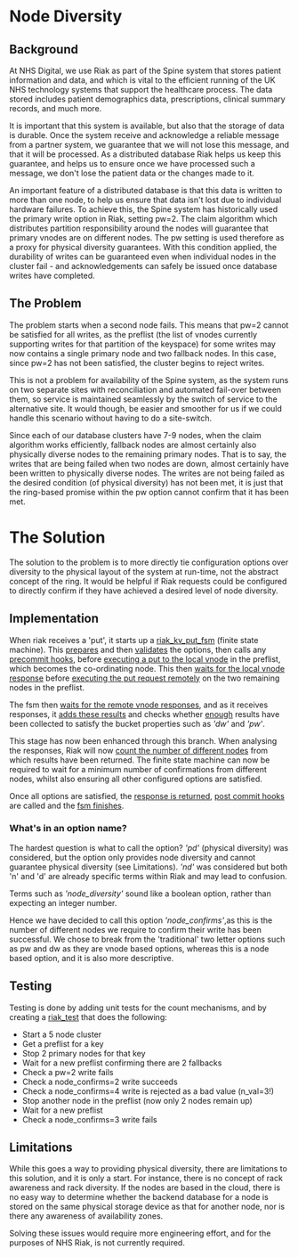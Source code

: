 # Node Diversity
## Background
At NHS Digital, we use Riak as part of the Spine system that stores patient information and data, and which is vital to the efficient running of the UK NHS technology systems that support the healthcare process. The data stored includes patient demographics data, prescriptions, clinical summary records, and much more.

It is important that this system is available, but also that the storage of data is durable.  Once the system receive and acknowledge a reliable message from a partner system, we guarantee that we will not lose this message, and that it will be processed.  As a distributed database Riak helps us keep this guarantee, and helps us to ensure once we have processed such a message, we don't lose the patient data or the changes made to it.

An important feature of a distributed database is that this data is written to more than one node, to help us ensure that data isn't lost due to individual hardware failures. To achieve this, the Spine system has historically used the primary write option in Riak, setting pw=2. The claim algorithm which distributes partition responsibility around the nodes will guarantee that primary vnodes are on different nodes.  The pw setting is used therefore as a proxy for physical diversity guarantees.  With this condition applied, the durability of writes can be guaranteed even when individual nodes in the cluster fail - and acknowledgements can safely be issued once database writes have completed.

## The Problem
The problem starts when a second node fails. This means that pw=2 cannot be satisfied for all writes, as the preflist (the list of vnodes currently supporting writes for that partition of the keyspace) for some writes may now contains a single primary node and two fallback nodes. In this case, since pw=2 has not been satisfied, the cluster begins to reject writes.

This is not a problem for availability of the Spine system, as the system runs on two separate sites with reconciliation and automated fail-over between them, so service is maintained seamlessly by the switch of service to the alternative site.  It would though, be easier and smoother for us if we could handle this scenario without having to do a site-switch.

Since each of our database clusters have 7-9 nodes, when the claim algorithm works efficiently, fallback nodes are almost certainly also physically diverse nodes to the remaining primary nodes.  That is to say, the writes that are being failed when two nodes are down, almost certainly have been written to physically diverse nodes.  The writes are not being failed as the desired condition (of physical diversity) has not been met, it is just that the ring-based promise within the pw option cannot confirm that it has been met.

# The Solution
The solution to the problem is to more directly tie configuration options over diversity to the physical layout of the system at run-time, not the abstract concept of the ring.  It would be helpful if Riak requests could be configured to directly confirm if they have achieved a desired level of node diversity.

## Implementation
When riak receives a 'put', it starts up a [riak_kv_put_fsm](../src/riak_kv_put_fsm.erl) (finite state machine). This [prepares](../src/riak_kv_put_fsm.erl#L277) and then [validates](../src/riak_kv_put_fsm.erl#L386) the options, then calls any [precommit hooks](../src/riak_kv_put_fsm.erl#L501), before [executing a put to the local vnode](../src/riak_kv_put_fsm.erl#L542) in the preflist, which becomes the co-ordinating node. This then [waits for the local vnode response](../src/riak_kv_put_fsm.erl#L564) before [executing the put request remotely](../src/riak_kv_put_fsm.erl#L598) on the two remaining nodes in the preflist.

The fsm then [waits for the remote vnode responses](../src/riak_kv_put_fsm.erl#L628), and as it receives responses, it [adds these results](../src/riak_kv_put_core.erl#L88) and checks whether [enough](../src/riak_kv_put_core.erl#L111) results have been collected to satisfy the bucket properties such as _'dw'_ and _'pw'_. 

This stage has now been enhanced through this branch.  When analysing the responses, Riak will now [count the number of different nodes](../src/riak_kv_put_core.erl#L246) from which results have been returned.  The finite state machine can now be required to wait for a minimum number of confirmations from different nodes, whilst also ensuring all other configured options are satisfied.

Once all options are satisfied, the [response is returned](../src/riak_kv_put_fsm.erl#L766), [post commit hooks](../src/riak_kv_put_fsm.erl#L666) are called and the [fsm finishes](../src/riak_kv_put_fsm.erl#L683).

### What's in an option name?
The hardest question is what to call the option? _'pd'_ (physical diversity) was considered, but the option only provides node diversity and cannot guarantee physical diversity (see Limitations). _'nd'_ was considered but both 'n' and 'd' are already specific terms within Riak and may lead to confusion.

Terms such as _'node_diversity'_ sound like a boolean option, rather than expecting an integer number.

Hence we have decided to call this option _'node_confirms'_,as this is the number of different nodes we require to confirm their write has been successful. We chose to break from the 'traditional' two letter options such as pw and dw as they are vnode based options, whereas this is a node based option, and it is also more descriptive.

## Testing
Testing is done by adding unit tests for the count mechanisms, and by creating a [riak_test](https://github.com/ramensen/riak_test/blob/rs-physical-promises/tests/node_confirms_vs_pw.erl) that does the following:
* Start a 5 node cluster
* Get a preflist for a key
* Stop 2 primary nodes for that key
* Wait for a new preflist confirming there are 2 fallbacks
* Check a pw=2 write fails
* Check a node_confirms=2 write succeeds
* Check a node_confirms=4 write is rejected as a bad value (n_val=3!)
* Stop another node in the preflist (now only 2 nodes remain up)
* Wait for a new preflist
* Check a node_confirms=3 write fails

## Limitations
While this goes a way to providing physical diversity, there are limitations to this solution, and it is only a start. For instance, there is no concept of rack awareness and rack diversity. If the nodes are based in the cloud, there is no easy way to determine whether the backend database for a node is stored on the same physical storage device as that for another node, nor is there any awareness of availability zones.

Solving these issues would require more engineering effort, and for the purposes of NHS Riak, is not currently required.